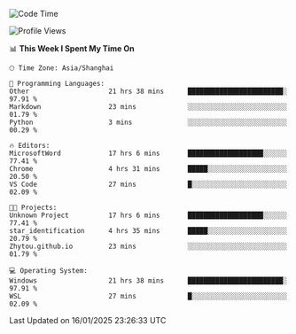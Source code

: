 <!--START_SECTION:waka-->
![Code Time](http://img.shields.io/badge/Code%20Time-2%2C218%20hrs%2043%20mins-blue)

![Profile Views](http://img.shields.io/badge/Profile%20Views-1-blue)

📊 **This Week I Spent My Time On** 

```text
🕑︎ Time Zone: Asia/Shanghai

💬 Programming Languages: 
Other                    21 hrs 38 mins      ████████████████████████░   97.91 % 
Markdown                 23 mins             ░░░░░░░░░░░░░░░░░░░░░░░░░   01.79 % 
Python                   3 mins              ░░░░░░░░░░░░░░░░░░░░░░░░░   00.29 % 

🔥 Editors: 
MicrosoftWord            17 hrs 6 mins       ███████████████████░░░░░░   77.41 % 
Chrome                   4 hrs 31 mins       █████░░░░░░░░░░░░░░░░░░░░   20.50 % 
VS Code                  27 mins             █░░░░░░░░░░░░░░░░░░░░░░░░   02.09 % 

🐱‍💻 Projects: 
Unknown Project          17 hrs 6 mins       ███████████████████░░░░░░   77.41 % 
star_identification      4 hrs 35 mins       █████░░░░░░░░░░░░░░░░░░░░   20.79 % 
Zhytou.github.io         23 mins             ░░░░░░░░░░░░░░░░░░░░░░░░░   01.79 % 

💻 Operating System: 
Windows                  21 hrs 38 mins      ████████████████████████░   97.91 % 
WSL                      27 mins             █░░░░░░░░░░░░░░░░░░░░░░░░   02.09 % 
```


 Last Updated on 16/01/2025 23:26:33 UTC
<!--END_SECTION:waka-->